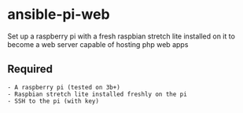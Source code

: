# ansible-pi-web

Set up a raspberry pi with a fresh raspbian stretch lite installed on it to become a web server capable of hosting php web apps

## Required
    - A raspberry pi (tested on 3b+)
    - Raspbian stretch lite installed freshly on the pi
    - SSH to the pi (with key)
